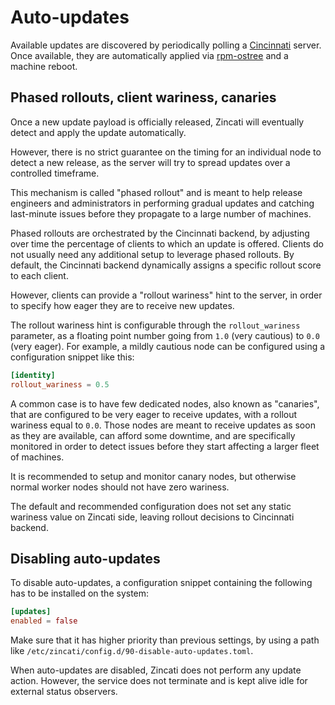 # Auto-updates

Available updates are discovered by periodically polling a [Cincinnati] server.
Once available, they are automatically applied via [rpm-ostree] and a machine reboot.

[Cincinnati]: https://github.com/openshift/cincinnati
[rpm-ostree]: https://github.com/projectatomic/rpm-ostree

## Phased rollouts, client wariness, canaries

Once a new update payload is officially released, Zincati will eventually detect and apply the update automatically.

However, there is no strict guarantee on the timing for an individual node to detect a new release, as the server will try to spread updates over a controlled timeframe.

This mechanism is called "phased rollout" and is meant to help release engineers and administrators in performing gradual updates and catching last-minute issues before they propagate to a large number of machines.

Phased rollouts are orchestrated by the Cincinnati backend, by adjusting over time the percentage of clients to which an update is offered.
Clients do not usually need any additional setup to leverage phased rollouts.
By default, the Cincinnati backend dynamically assigns a specific rollout score to each client.

However, clients can provide a "rollout wariness" hint to the server, in order to specify how eager they are to receive new updates.

The rollout wariness hint is configurable through the `rollout_wariness` parameter, as a floating point number going from `1.0` (very cautious) to `0.0` (very eager).
For example, a mildly cautious node can be configured using a configuration snippet like this:

```toml
[identity]
rollout_wariness = 0.5
```

A common case is to have few dedicated nodes, also known as "canaries", that are configured to be very eager to receive updates, with a rollout wariness equal to `0.0`.
Those nodes are meant to receive updates as soon as they are available, can afford some downtime, and are specifically monitored in order to detect issues before they start affecting a larger fleet of machines.

It is recommended to setup and monitor canary nodes, but otherwise normal worker nodes should not have zero wariness.

The default and recommended configuration does not set any static wariness value on Zincati side, leaving rollout decisions to Cincinnati backend.

## Disabling auto-updates

To disable auto-updates, a configuration snippet containing the following has to be installed on the system:

```toml
[updates]
enabled = false
```

Make sure that it has higher priority than previous settings, by using a path like `/etc/zincati/config.d/90-disable-auto-updates.toml`.

When auto-updates are disabled, Zincati does not perform any update action.
However, the service does not terminate and is kept alive idle for external status observers. 
